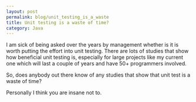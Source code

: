 ```yaml
---
layout: post
permalink: blog/unit_testing_is_a_waste
title: Unit testing is a waste of time?
category: Java
---
```


<p>
I am sick of being asked over the years by management whether is it
is worth putting the effort into unit testing. There are lots of
studies that show how beneficial unit testing is, especially for large
projects like my current one which will last a couple of years and have
50+ programmers involved.

</p>
<p>
So, does anybody out there know of any studies that show that
unit test is a waste of time?

</p>
<p>
Personally I think you are insane not to.

</p>
